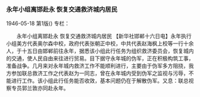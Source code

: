 ### 永年小组离邯赴永  恢复交通救济城内居民

1946-05-18
第1版()
专栏：

　　永年小组离邯赴永
    恢复交通救济城内居民
    【新华社邯郸十六日电】永年执行小组美方代表奥尔森中校，政府代表张朝正中校，中共代表赵海枫上校等一行十余人，于十五日由邯郸前往永年，据悉该小组此行任务为组织救济委员会，恢复城内的交通，使人民自由来往进行贸易。目下据守永年城的伪军，正在积极构筑工事，准备战争。几月来对永年城内救济工作不能顺利进行，主要由于伪军多方阻挠，我方参加联总救济工作之代表赵为一同志，曾在永年城内受到伪军之监视与污辱，不能进行工作。该小组此行任务能否收效，基本问题仍在于解散伪军。又息：联总视察专员郭兰敦亦同赴永年。
